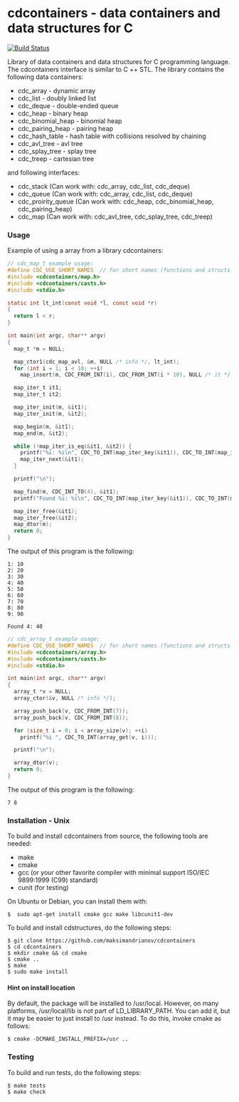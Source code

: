 # cdcontainers - data containers and data structures for C

[![Build Status](https://travis-ci.org/maksimandrianov/cdcontainers.svg?branch=master)](https://travis-ci.org/maksimandrianov/cdcontainers)

Library of data containers and data structures for C programming language. The cdcontainers interface is similar to C ++ STL.
The library contains the following data containers:
* cdc_array - dynamic array
* cdc_list - doubly linked list
* cdc_deque - double-ended queue
* cdc_heap - binary heap
* cdc_binomial_heap - binomial heap 
* cdc_pairing_heap - pairing heap 
* cdc_hash_table - hash table with collisions resolved by chaining
* cdc_avl_tree - avl tree
* cdc_splay_tree - splay tree
* cdc_treep - сartesian tree

and following interfaces:
* cdc_stack (Can work with: cdc_array, cdc_list, cdc_deque)
* cdc_queue (Can work with: cdc_array, cdc_list, cdc_deque)
* cdc_proirity_queue (Can work with: cdc_heap, cdc_binomial_heap, cdc_pairing_heap)
* cdc_map (Can work with: cdc_avl_tree, cdc_splay_tree, cdc_treep)

### Usage

Example of using a array from a library cdcontainers:

```c
// cdc_map_t example usage:
#define CDC_USE_SHORT_NAMES  // for short names (functions and structs without prefix cdc_*)
#include <cdcontainers/map.h>
#include <cdcontainers/casts.h>
#include <stdio.h>

static int lt_int(const void *l, const void *r)
{
  return l < r;
}

int main(int argc, char** argv)
{
  map_t *m = NULL;

  map_ctor1(cdc_map_avl, &m, NULL /* info */, lt_int);
  for (int i = 1; i < 10; ++i)
    map_insert(m, CDC_FROM_INT(i), CDC_FROM_INT(i * 10), NULL /* it */, NULL /* inserted */);

  map_iter_t it1;
  map_iter_t it2;

  map_iter_init(m, &it1);
  map_iter_init(m, &it2);

  map_begin(m, &it1);
  map_end(m, &it2);

  while (!map_iter_is_eq(&it1, &it2)) {
    printf("%i: %i\n", CDC_TO_INT(map_iter_key(&it1)), CDC_TO_INT(map_iter_value(&it1)));
    map_iter_next(&it1);
  }

  printf("\n");

  map_find(m, CDC_INT_TO(4), &it1);
  printf("Found %i: %i\n", CDC_TO_INT(map_iter_key(&it1)), CDC_TO_INT(map_iter_value(&it1)));

  map_iter_free(&it1);
  map_iter_free(&it2);
  map_dtor(m);
  return 0;
}
```
The output of this program is the following:
```
1: 10
2: 20
3: 30
4: 40
5: 50
6: 60
7: 70
8: 80
9: 90

Found 4: 40
```

```c
// cdc_array_t example usage:
#define CDC_USE_SHORT_NAMES  // for short names (functions and structs without prefix cdc_*)
#include <cdcontainers/array.h>
#include <cdcontainers/casts.h>
#include <stdio.h>

int main(int argc, char** argv)
{
  array_t *v = NULL;
  array_ctor(&v, NULL /* info */);

  array_push_back(v, CDC_FROM_INT(7));
  array_push_back(v, CDC_FROM_INT(8));

  for (size_t i = 0; i < array_size(v); ++i)
    printf("%i ", CDC_TO_INT(array_get(v, i)));

  printf("\n");

  array_dtor(v);
  return 0;
}
```

The output of this program is the following:
```
7 8
```

### Installation - Unix

To build and install cdcontainers from source, the following tools are needed:
* make
* cmake
* gcc (or your other favorite compiler with minimal support ISO/IEC 9899:1999 (C99) standard)
* cunit (for testing)

On Ubuntu or Debian, you can install them with:

    $  sudo apt-get install cmake gcc make libcunit1-dev

To build and install cdstructures, do the following steps:

    $ git clone https://github.com/maksimandrianov/cdcontainers
    $ cd cdcontainers
    $ mkdir cmake && cd cmake
    $ cmake ..
    $ make
    $ sudo make install

#### Hint on install location

By default, the package will be installed to /usr/local. However, on many platforms, /usr/local/lib is not part of LD_LIBRARY_PATH. You can add it, but it may be easier to just install to /usr instead. To do this, invoke cmake as follows:

    $ cmake -DCMAKE_INSTALL_PREFIX=/usr ..

### Testing

To build and run tests, do the following steps:

    $ make tests
    $ make check


